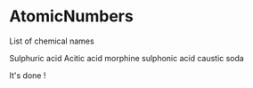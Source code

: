 # AtomicNumbers
List of chemical names

Sulphuric acid 
Acitic acid
morphine
sulphonic acid
caustic soda

It's done !
